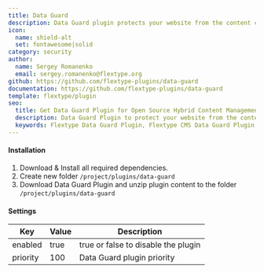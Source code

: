 ```yaml
---
title: Data Guard
description: Data Guard plugin protects your website from the content copying.
icon:
  name: shield-alt
  set: fontawesome|solid
category: security
author:
  name: Sergey Romanenko
  email: sergey.romanenko@flextype.org
github: https://github.com/flextype-plugins/data-guard
documentation: https://github.com/flextype-plugins/data-guard
template: flextype/plugin
seo:
  title: Get Data Guard Plugin for Open Source Hybrid Content Management System
  description: Data Guard Plugin to protect your website from the content copying in Open Source Hybrid Content Management System
  keywords: Flextype Data Guard Plugin, Flextype CMS Data Guard Plugin, Headless CMS Data Guard Plugin, Download Flat File CMS Data Guard Plugin, Download Flat File Content Management System Data Guard Plugin, Download PHP CMS Data Guard Plugin, Data Guard Plugin, Plugin, Data Guard, Content, Management, System, PHP, CMS
---
```


#### Installation

1. Download & Install all required dependencies.
2. Create new folder `/project/plugins/data-guard`
3. Download Data Guard Plugin and unzip plugin content to the folder `/project/plugins/data-guard`

#### Settings

| Key | Value | Description |
|---|---|---|
| enabled | true | true or false to disable the plugin |
| priority | 100 | Data Guard plugin priority |
